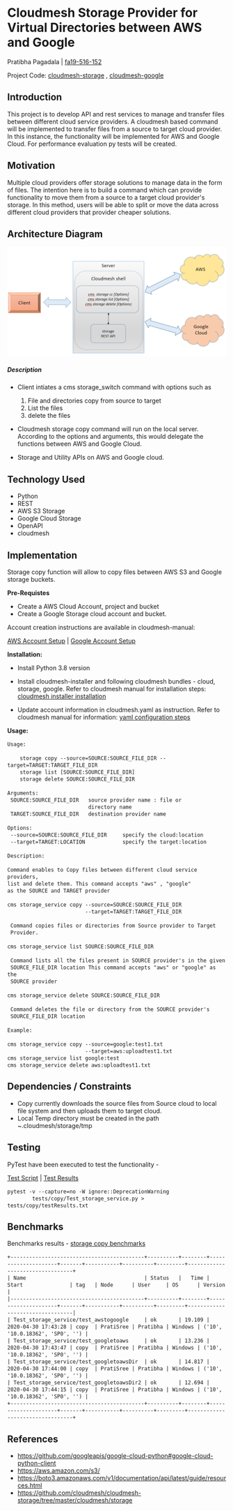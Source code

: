 # Cloudmesh Storage Provider for Virtual Directories between  AWS and Google

Pratibha Pagadala |  [fa19-516-152](https://github.com/cloudmesh-community/fa19-516-152)

Project Code: 
[cloudmesh-storage](https://github.com/prati-mp/cloudmesh-storage) ,
[cloudmesh-google](https://github.com/prati-mp/cloudmesh-google)

## Introduction

This project is to develop API and rest services to manage and transfer
files between different cloud service providers. A cloudmesh based
command will be implemented to transfer files from a source to target
cloud provider. In this instance, the functionality will be implemented
for AWS and Google Cloud. For performance evaluation py tests will be
created.

## Motivation

 Multiple cloud providers offer storage solutions to manage data in the
 form of files. The intention here is to build a command which can
 provide functionality to move them from a source to a target cloud
 provider's storage. In this method, users will be able to split or move
 the data across different cloud providers that provider cheaper
 solutions.

## Architecture Diagram

![Architecture](images/architecture2.png)

##### Description

* Client intiates a cms storage_switch command with options such as
 
  1. File and directories copy from source to target
  2. List the files
  3. delete the files
  
* Cloudmesh storage copy command will run on the local server.
  According to the options and arguments, this would delegate the
  functions between AWS and Google Cloud.

* Storage and Utility APIs on AWS and Google cloud.   

## Technology Used

* Python
* REST
* AWS S3 Storage
* Google Cloud Storage
* OpenAPI
* cloudmesh

## Implementation

Storage copy function will allow to copy files between AWS S3 and Google storage buckets. 

**Pre-Requistes**
* Create a AWS Cloud Account, project and bucket 
* Create a Google Storage cloud account and bucket.

Account creation instructions are available in cloudmesh-manual:

[AWS Account Setup](https://cloudmesh.github.io/cloudmesh-manual/accounts/aws.html) | 
[Google Account Setup](https://cloudmesh.github.io/cloudmesh-manual/accounts/google/account.html)

**Installation:**
* Install Python 3.8 version
* Install cloudmesh-installer and following cloudmesh bundles - cloud, storage, google.
Refer to cloudmesh manual for installation steps: [cloudmesh installer installation](https://cloudmesh.github.io/cloudmesh-manual/installation/install-dev.html)

* Update account information in cloudmesh.yaml as instruction. Refer to cloudmesh manual for information: [yaml configuration steps](https://cloudmesh.github.io/cloudmesh-manual/configuration/configuration.html?highlight=cloudmesh%20yaml)

**Usage:**

````
Usage:

    storage copy --source=SOURCE:SOURCE_FILE_DIR --target=TARGET:TARGET_FILE_DIR
    storage list [SOURCE:SOURCE_FILE_DIR] 
    storage delete SOURCE:SOURCE_FILE_DIR 
    
Arguments:
 SOURCE:SOURCE_FILE_DIR   source provider name : file or 
                          directory name
 TARGET:SOURCE_FILE_DIR   destination provider name

Options:
 --source=SOURCE:SOURCE_FILE_DIR     specify the cloud:location
 --target=TARGET:LOCATION            specify the target:location

Description:

Command enables to Copy files between different cloud service providers,
list and delete them. This command accepts "aws" , "google" 
as the SOURCE and TARGET provider

cms storage_service copy --source=SOURCE:SOURCE_FILE_DIR 
                         --target=TARGET:TARGET_FILE_DIR
 
 Command copies files or directories from Source provider to Target
 Provider.

cms storage_service list SOURCE:SOURCE_FILE_DIR

 Command lists all the files present in SOURCE provider's in the given
 SOURCE_FILE_DIR location This command accepts "aws" or "google" as the
 SOURCE provider

cms storage_service delete SOURCE:SOURCE_FILE_DIR

 Command deletes the file or directory from the SOURCE provider's
 SOURCE_FILE_DIR location

Example:

cms storage_service copy --source=google:test1.txt 
                         --target=aws:uploadtest1.txt
cms storage_service list google:test
cms storage_service delete aws:uploadtest1.txt

````
## Dependencies / Constraints

* Copy currently downloads the source files from Source cloud to local file system and then uploads them to target cloud.
* Local Temp directory must be created in the path ~.cloudmesh/storage/tmp

## Testing

PyTest have been executed to test the functionality -
 
 [Test Script](https://github.com/prati-mp/cloudmesh-storage/blob/master/tests/copy/Test_storage_service.py) | [Test Results](https://github.com/prati-mp/cloudmesh-storage/blob/master/tests/copy/testResults.txt)

```
pytest -v --capture=no -W ignore::DeprecationWarning 
        tests/copy/Test_storage_service.py >  tests/copy/testResults.txt
```
## Benchmarks

Benchmarks results - [storage copy benchmarks](https://github.com/prati-mp/cloudmesh-storage/blob/master/tests/copy/testResults.txt)

```
+-------------------------------------------+----------+--------+---------------------+-------+-----------+----------+---------+---------------------------------+
| Name                                      | Status   |   Time | Start               | tag   | Node      | User     | OS      | Version                         |
|-------------------------------------------+----------+--------+---------------------+-------+-----------+----------+---------+---------------------------------|
| Test_storage_service/test_awstogoogle     | ok       | 19.109 | 2020-04-30 17:43:28 | copy  | PratiSree | Pratibha | Windows | ('10', '10.0.18362', 'SP0', '') |
| Test_storage_service/test_googletoaws     | ok       | 13.236 | 2020-04-30 17:43:47 | copy  | PratiSree | Pratibha | Windows | ('10', '10.0.18362', 'SP0', '') |
| Test_storage_service/test_googletoawsDir  | ok       | 14.817 | 2020-04-30 17:44:00 | copy  | PratiSree | Pratibha | Windows | ('10', '10.0.18362', 'SP0', '') |
| Test_storage_service/test_googletoawsDir2 | ok       | 12.694 | 2020-04-30 17:44:15 | copy  | PratiSree | Pratibha | Windows | ('10', '10.0.18362', 'SP0', '') |
+-------------------------------------------+----------+--------+---------------------+-------+-----------+----------+---------+---------------------------------+
```

## References

* <https://github.com/googleapis/google-cloud-python#google-cloud-python-client>
* <https://aws.amazon.com/s3/>
* <https://boto3.amazonaws.com/v1/documentation/api/latest/guide/resources.html>
* <https://github.com/cloudmesh/cloudmesh-storage/tree/master/cloudmesh/storage>
